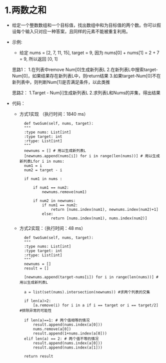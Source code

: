 # 1.两数之和
- 给定一个整数数组和一个目标值，找出数组中和为目标值的两个数。你可以假设每个输入只对应一种答案，且同样的元素不能被重复利用。
- 示例:
    - 给定 nums = [2, 7, 11, 15], target = 9, 
    因为 nums[0] + nums[1] = 2 + 7 = 9, 
    所以返回 [0, 1]
    
    思路1：
    1.在列表中remove Num[0]生成新列表L
    2.在新列表L中搜索target-Num[0]，如果结果存在新列表L中，则return结果
    3.如果target-Num[0]不在新列表中，则判断Num[1]是否满足条件，以此类推
    
    思路2：
    1.Target - Num[i]生成新列表L
    2.求列表L和Nums的并集，得出结果

- 代码：
    - 方式1实现 （执行时间：1840 ms）           
    
            def twoSum(self, nums, target):
            """
            :type nums: List[int]
            :type target: int
            :rtype: List[int]
            """
            newnums = [] # 用以生成新列表L
            [newnums.append(nums[i]) for i in range(len(nums))] # 用以生成新列表Lfor i in nums: 
            num1 = i
            num2 = target - i

            if num1 in nums :

                if num1 == num2: 
                    newnums.remove(num1)

                if num2 in newnums:
                    if num1 == num2:
                        return [nums.index(num1), newnums.index(num2)+1]
                    else:
                        return [nums.index(num1), nums.index(num2)]
    - 方式2实现：（执行时间：48 ms）
    
        
            
            def twoSum(self, nums, target):
            """
            :type nums: List[int]
            :type target: int
            :rtype: List[int]
            """
            newnums = []
            result = []
            
            [newnums.append(target-nums[i]) for i in range(len(nums))] # 用以生成新列表L
    
            a = list(set(nums).intersection(newnums)) #求两个列表的交集
    
            if len(a)>2:
                [a.remove(i) for i in a if i == target or i == target/2] #排除异常的可能性
    
            if len(a)==1: # 两个值相等的情况
                result.append(nums.index(a[0]))
                nums.remove(a[0])
                result.append(1+nums.index(a[0]))
            elif len(a) == 2: # 两个值不等的情况
                result.append(nums.index(a[0]))
                result.append(nums.index(a[1]))
    
            return result
            
    
